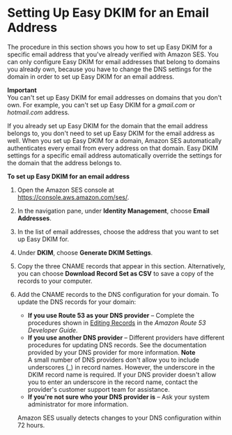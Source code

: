 # Setting Up Easy DKIM for an Email Address<a name="send-email-authentication-dkim-easy-setup-email"></a>

The procedure in this section shows you how to set up Easy DKIM for a specific email address that you've already verified with Amazon SES\. You can only configure Easy DKIM for email addresses that belong to domains you already own, because you have to change the DNS settings for the domain in order to set up Easy DKIM for an email address\.

**Important**  
You can't set up Easy DKIM for email addresses on domains that you don't own\. For example, you can't set up Easy DKIM for a *gmail\.com* or *hotmail\.com* address\.

If you already set up Easy DKIM for the domain that the email address belongs to, you don't need to set up Easy DKIM for the email address as well\. When you set up Easy DKIM for a domain, Amazon SES automatically authenticates every email from every address on that domain\. Easy DKIM settings for a specific email address automatically override the settings for the domain that the address belongs to\.

**To set up Easy DKIM for an email address**

1. Open the Amazon SES console at [https://console\.aws\.amazon\.com/ses/](https://console.aws.amazon.com/ses/)\.

1. In the navigation pane, under **Identity Management**, choose **Email Addresses**\.

1. In the list of email addresses, choose the address that you want to set up Easy DKIM for\.

1. Under **DKIM**, choose **Generate DKIM Settings**\.

1. Copy the three CNAME records that appear in this section\. Alternatively, you can choose **Download Record Set as CSV** to save a copy of the records to your computer\.

1. Add the CNAME records to the DNS configuration for your domain\. To update the DNS records for your domain:
   + **If you use Route 53 as your DNS provider** – Complete the procedures shown in [Editing Records](https://docs.aws.amazon.com/Route53/latest/DeveloperGuide/resource-record-sets-editing.html) in the *Amazon Route 53 Developer Guide*\.
   + **If you use another DNS provider** – Different providers have different procedures for updating DNS records\. See the documentation provided by your DNS provider for more information\.
**Note**  
A small number of DNS providers don't allow you to include underscores \(\_\) in record names\. However, the underscore in the DKIM record name is required\. If your DNS provider doesn't allow you to enter an underscore in the record name, contact the provider's customer support team for assistance\.
   + **If you're not sure who your DNS provider is** – Ask your system administrator for more information\.

   Amazon SES usually detects changes to your DNS configuration within 72 hours\.